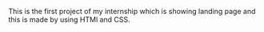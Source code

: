 This is the first project of my internship which is showing landing page and this is made by using HTMl and CSS.
